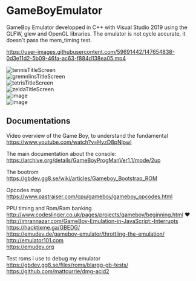 # GameBoyEmulator

GameBoy Emulator developped in C++ with Visual Studio 2019 using the GLFW, glew and OpenGL libraries.
The emulator is not cycle accurate, it doesn't pass the mem_timing test.

<https://user-images.githubusercontent.com/59691442/147654838-0d3e11d2-5b09-46fa-ac63-f884d138ea05.mp4>

![tennisTitleScreen](https://user-images.githubusercontent.com/59691442/148459340-a72af81c-5390-482e-baff-a0cccd6a2c8b.png)  
![gremnlinsTitleScreen](https://user-images.githubusercontent.com/59691442/148459338-8342433c-7323-4481-8dc4-1bc7a3f4b58a.png)  
![tetrisTitleScreen](https://user-images.githubusercontent.com/59691442/148459342-d5d14584-cf54-42a2-a39d-dbbb0f0963e7.png)  
![zeldaTitleScreen](https://user-images.githubusercontent.com/59691442/148459344-a1933191-6d57-47ec-8dee-be6eb2c36914.png)  
![image](https://user-images.githubusercontent.com/59691442/148947504-4a674c0a-3124-46d5-a6db-6c58ae3aef72.png)  
![image](https://user-images.githubusercontent.com/59691442/149128936-d0fad0b7-a21e-406b-ace7-743e8ac82e93.png)

## Documentations  

Video overview of the Game Boy, to understand the fundamental  
<https://www.youtube.com/watch?v=HyzD8pNlpwI>  

The main documentation about the console:  
<https://archive.org/details/GameBoyProgManVer1.1/mode/2up>  

The bootrom  
<https://gbdev.gg8.se/wiki/articles/Gameboy_Bootstrap_ROM>  

Opcodes map  
<https://www.pastraiser.com/cpu/gameboy/gameboy_opcodes.html>  

PPU timing and Rom/Ram banking  
<http://www.codeslinger.co.uk/pages/projects/gameboy/beginning.html>  ❤️  
<http://imrannazar.com/GameBoy-Emulation-in-JavaScript:-Interrupts>  
<https://hacktixme.ga/GBEDG/>  
<https://emudev.de/gameboy-emulator/throttling-the-emulation/>  
<http://emulator101.com>  
<https://emudev.org>  

Test roms i use to debug my emulator  
<https://gbdev.gg8.se/files/roms/blargg-gb-tests/>  
<https://github.com/mattcurrie/dmg-acid2>  
